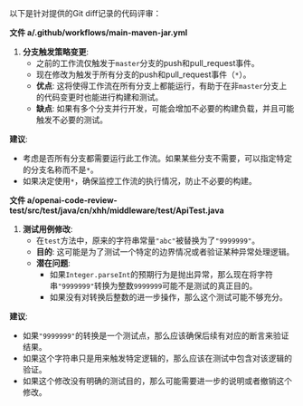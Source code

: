 以下是针对提供的Git diff记录的代码评审：

**文件 a/.github/workflows/main-maven-jar.yml**

1. **分支触发策略变更**:
   - 之前的工作流仅触发于`master`分支的push和pull_request事件。
   - 现在修改为触发于所有分支的push和pull_request事件（`*`）。
   - **优点**: 这将使得工作流在所有分支上都能运行，有助于在非`master`分支上的代码变更时也能进行构建和测试。
   - **缺点**: 如果有多个分支并行开发，可能会增加不必要的构建负载，并且可能触发不必要的测试。

**建议**:
- 考虑是否所有分支都需要运行此工作流。如果某些分支不需要，可以指定特定的分支名称而不是`*`。
- 如果决定使用`*`，确保监控工作流的执行情况，防止不必要的构建。

**文件 a/openai-code-review-test/src/test/java/cn/xhh/middleware/test/ApiTest.java**

1. **测试用例修改**:
   - 在`test`方法中，原来的字符串常量`"abc"`被替换为了`"9999999"`。
   - **目的**: 这可能是为了测试一个特定的边界情况或者验证某种异常处理逻辑。
   - **潜在问题**:
     - 如果`Integer.parseInt`的预期行为是抛出异常，那么现在将字符串`"9999999"`转换为整数`9999999`可能不是测试的真正目的。
     - 如果没有对转换后整数的进一步操作，那么这个测试可能不够充分。

**建议**:
- 如果`"9999999"`的转换是一个测试点，那么应该确保后续有对应的断言来验证结果。
- 如果这个字符串只是用来触发特定逻辑的，那么应该在测试中包含对该逻辑的验证。
- 如果这个修改没有明确的测试目的，那么可能需要进一步的说明或者撤销这个修改。